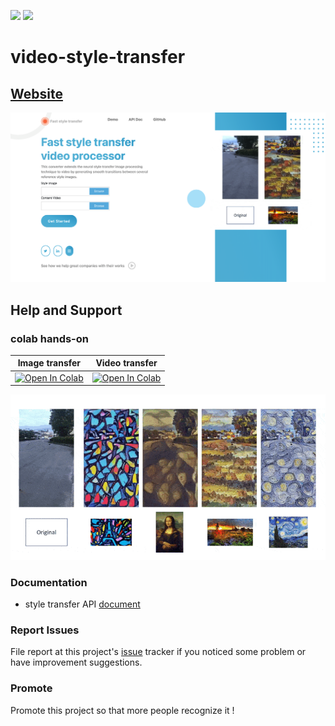 [![](https://img.shields.io/badge/API-Document-blue)](https://10coding.gitbook.io/video-style-transfer-processor-api/)
![](https://img.shields.io/badge/build-passing-brightgreen)
# video-style-transfer

## [Website]()

![](/screenshot/img01.png)

## Help and Support
### colab hands-on

| Image transfer                     | Video transfer                          |
|--------------------------------------|--------------------------------------|
| [![Open In Colab](https://colab.research.google.com/assets/colab-badge.svg)](https://colab.research.google.com/github/andy6804tw/video-style-transfer-processor/blob/main/example/image_transfer(colab).ipynb) | [![Open In Colab](https://colab.research.google.com/assets/colab-badge.svg)](https://colab.research.google.com/github/andy6804tw/video-style-transfer-processor/blob/main/example/video_transfer(colab).ipynb) |

![](/screenshot/demo.gif)

### Documentation
- style transfer API [document](https://10coding.gitbook.io/video-style-transfer-processor-api)

### Report Issues 
File report at this project's [issue](https://github.com/andy6804tw/video-style-transfer-processor/issues) tracker if you noticed some problem or have improvement suggestions.

### Promote
Promote this project so that more people recognize it !